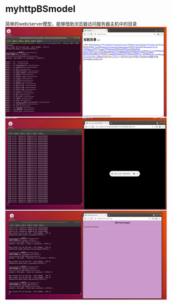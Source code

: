 # myhttpBSmodel
简单的web/server模型，能够借助浏览器访问服务器主机中的目录
![image](https://github.com/EddieTTT/myhttpBSmodel/blob/main/%E6%BC%94%E7%A4%BA%E7%BB%93%E6%9E%9C/%E9%80%9A%E4%BF%A1%E8%AE%BE%E7%BD%AE.png)
![image](https://github.com/EddieTTT/myhttpBSmodel/blob/main/%E6%BC%94%E7%A4%BA%E7%BB%93%E6%9E%9C/mp3%E6%96%87%E4%BB%B6%E6%92%AD%E6%94%BE%E6%BC%94%E7%A4%BA.png)
![image](https://github.com/EddieTTT/myhttpBSmodel/blob/main/%E6%BC%94%E7%A4%BA%E7%BB%93%E6%9E%9C/%E9%94%99%E8%AF%AF%E9%A1%B5%E9%9D%A2%E5%B1%95%E7%A4%BA.png)

